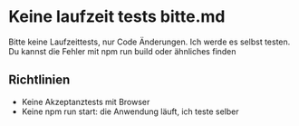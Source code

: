 # Keine laufzeit tests bitte.md

Bitte keine Laufzeittests, nur Code Änderungen. Ich werde es selbst testen.
Du kannst die Fehler mit npm run build oder ähnliches finden

## Richtlinien

- Keine Akzeptanztests mit Browser
- Keine npm run start: die Anwendung läuft, ich teste selber
